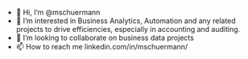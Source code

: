 - 👋 Hi, I’m @mschuermann
- 👀 I’m interested in Business Analytics, Automation and any related projects to drive efficiencies, especially in accounting and auditing. 
- 💞️ I’m looking to collaborate on business data projects
- 📫 How to reach me linkedin.com/in/mschuermann/

<!---
mschuermann/mschuermann is a ✨ special ✨ repository because its `README.md` (this file) appears on your GitHub profile.
You can click the Preview link to take a look at your changes.
--->
